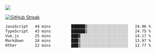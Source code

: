 ![](http://github-profile-summary-cards.vercel.app/api/cards/profile-details?username=sivori&theme=nightowl)

[![GitHub Streak](https://github-readme-streak-stats-murex-one.vercel.app?user=sivori&theme=nightowl&hide_border=true&card_width=700&card_height=200&ring=EBE011&fire=EB9B1B)](https://git.io/streak-stats)

<!--START_SECTION:waka-->

```txt
JavaScript   44 mins         ██████▒░░░░░░░░░░░░░░░░░░   24.96 %
TypeScript   43 mins         ██████▒░░░░░░░░░░░░░░░░░░   24.75 %
Vue.js       25 mins         ███▓░░░░░░░░░░░░░░░░░░░░░   14.17 %
Markdown     24 mins         ███▒░░░░░░░░░░░░░░░░░░░░░   13.97 %
Other        22 mins         ███▒░░░░░░░░░░░░░░░░░░░░░   12.77 %
```

<!--END_SECTION:waka-->

